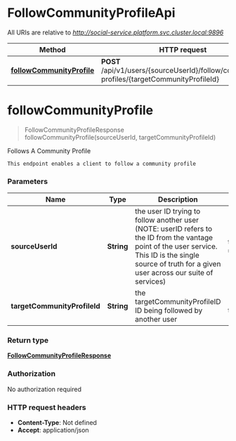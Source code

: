 # FollowCommunityProfileApi

All URIs are relative to *http://social-service.platform.svc.cluster.local:9896*

| Method | HTTP request | Description |
|------------- | ------------- | -------------|
| [**followCommunityProfile**](FollowCommunityProfileApi.md#followCommunityProfile) | **POST** /api/v1/users/{sourceUserId}/follow/community-profiles/{targetCommunityProfileId} | Follows A Community Profile |


<a name="followCommunityProfile"></a>
# **followCommunityProfile**
> FollowCommunityProfileResponse followCommunityProfile(sourceUserId, targetCommunityProfileId)

Follows A Community Profile

    This endpoint enables a client to follow a community profile

### Parameters

|Name | Type | Description  | Notes |
|------------- | ------------- | ------------- | -------------|
| **sourceUserId** | **String**| the user ID trying to follow another user (NOTE: userID refers to the ID from the vantage point of the user service. This ID is the single source of truth for a given user across our suite of services) | type: uint64 | [default to null] |
| **targetCommunityProfileId** | **String**| the targetCommunityProfileID ID being followed by another user | [default to null] |

### Return type

[**FollowCommunityProfileResponse**](../Models/FollowCommunityProfileResponse.md)

### Authorization

No authorization required

### HTTP request headers

- **Content-Type**: Not defined
- **Accept**: application/json

